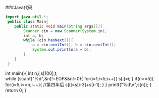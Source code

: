 ###Java代码
```JAVA
import java.util.*;
 public class Main{
 	public static void main(String args[]){
 		Scanner cin = new Scanner(System.in);
 		int a, b;
 		while (cin.hasNext()){
 			a = cin.nextInt(); b = cin.nextInt();
 			System.out.println(a + b);
 		}
 	}
 }
```

int main(){
    int n,i,s[100],t;       
    while (scanf("%d",&n)!=EOF&&n!=0){
        for(i=1;i<5;i++){
           s[i]=i;
        }
        if(n>=5){
           for(i=5;i<=n;i++){   //第四年后
              s[i]=s[i-3]+s[i-1];
           }
        }
        printf("%d\n",s[n]);
    }
    return 0;
}